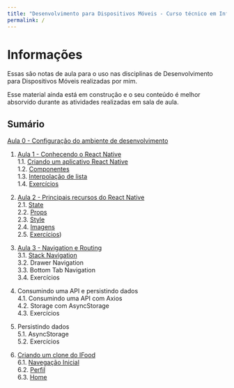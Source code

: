```yaml
---
title: "Desenvolvimento para Dispositivos Móveis - Curso técnico em Informática"
permalink: /
---
```


# Informações

Essas são notas de aula para o uso nas disciplinas de Desenvolvimento para Dispositivos Móveis realizadas por mim. 

Esse material ainda está em construção e o seu conteúdo é melhor absorvido durante as atividades realizadas em sala de aula.
## Sumário

[Aula 0 - Configuração do ambiente de desenvolvimento](ambiente/intro.md)

1. [Aula 1 - Conhecendo o React Native](intro/intro.md)  
  1.1. [Criando um aplicativo React Native](intro/criar-aplicacao-react-native.html)  
  1.2. [Componentes](intro/componentes.html)  
  1.3. [Interpolação de lista](intro/interpolacao-lista.html)  
  1.4. [Exercícios](intro/exercicios.html)   
 
2. [Aula 2 - Principais recursos do React Native](recursos/intro.md)  
  2.1. [State](recursos/state.html)  
  2.2. [Props](recursos/props.html)  
  2.3. [Style](recursos/style.html)  
  2.4. [Imagens](recursos/imagens.html)  
  2.5. [Exercícios](recursos/exercicios.html))  

3. [Aula 3 - Navigation e Routing](navegacao/intro.md)  
  3.1. [Stack Navigation](navegacao/stack.html)  
  3.2. Drawer Navigation  
  3.3. Bottom Tab Navigation  
  3.4. Exercícios  

4. Consumindo uma API e persistindo dados  
  4.1. Consumindo uma API com Axios  
  4.2. Storage com AsyncStorage  
  4.3. Exercícios  

5. Persistindo dados  
  5.1. AsyncStorage  
  5.2. Exercícios  

6. [Criando um clone do IFood](ifood/intro.md)  
  6.1. [Navegação Inicial](ifood/navegacao-inicial.html)  
  6.2. [Perfil](ifood/perfil.html)  
  6.3. [Home](ifood/home.html)  